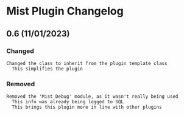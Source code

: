 # Mist Plugin Changelog
## 0.6 (11/01/2023)
### Changed
    Changed the class to inherit from the plugin template class
      This simplifies the plugin

### Removed
    Removed the 'Mist Debug' module, as it wasn't really being used
      This info was already being logged to SQL
      This brings this plugin more in line with other plugins
      
